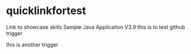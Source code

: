 # quicklinkfortest
Link to showcase skills
Sample Java Applicaiton V3.9 this is to test github trigger

this is another trigger
